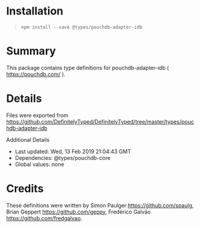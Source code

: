 # Installation
> `npm install --save @types/pouchdb-adapter-idb`

# Summary
This package contains type definitions for pouchdb-adapter-idb ( https://pouchdb.com/ ).

# Details
Files were exported from https://github.com/DefinitelyTyped/DefinitelyTyped/tree/master/types/pouchdb-adapter-idb

Additional Details
 * Last updated: Wed, 13 Feb 2019 21:04:43 GMT
 * Dependencies: @types/pouchdb-core
 * Global values: none

# Credits
These definitions were written by Simon Paulger <https://github.com/spaulg>, Brian Geppert <https://github.com/geppy>, Frederico Galvão <https://github.com/fredgalvao>.
